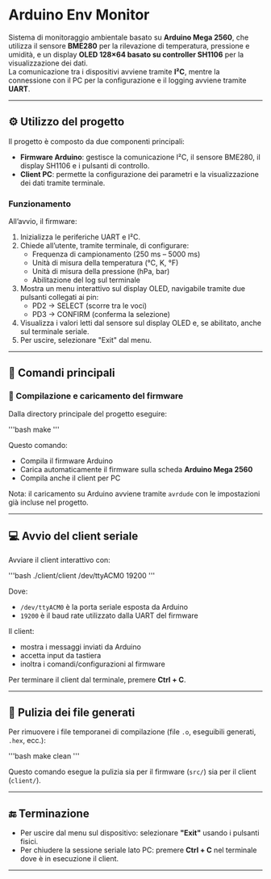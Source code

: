 # Arduino Env Monitor

Sistema di monitoraggio ambientale basato su **Arduino Mega 2560**, che utilizza il sensore **BME280** per la rilevazione di temperatura, pressione e umidità, e un display **OLED 128×64 basato su controller SH1106** per la visualizzazione dei dati.  
La comunicazione tra i dispositivi avviene tramite **I²C**, mentre la connessione con il PC per la configurazione e il logging avviene tramite **UART**.

---

## ⚙️ Utilizzo del progetto

Il progetto è composto da due componenti principali:

- **Firmware Arduino**: gestisce la comunicazione I²C, il sensore BME280, il display SH1106 e i pulsanti di controllo.  
- **Client PC**: permette la configurazione dei parametri e la visualizzazione dei dati tramite terminale.

### Funzionamento

All’avvio, il firmware:
1. Inizializza le periferiche UART e I²C.  
2. Chiede all’utente, tramite terminale, di configurare:
   - Frequenza di campionamento (250 ms – 5000 ms)  
   - Unità di misura della temperatura (°C, K, °F)  
   - Unità di misura della pressione (hPa, bar)  
   - Abilitazione del log sul terminale  
3. Mostra un menu interattivo sul display OLED, navigabile tramite due pulsanti collegati ai pin:
   - PD2 → SELECT (scorre tra le voci)  
   - PD3 → CONFIRM (conferma la selezione)  
4. Visualizza i valori letti dal sensore sul display OLED e, se abilitato, anche sul terminale seriale.  
5. Per uscire, selezionare "Exit" dal menu.

---

## 🧰 Comandi principali

### 🔨 Compilazione e caricamento del firmware

Dalla directory principale del progetto eseguire:

'''bash
make
'''

Questo comando:
- Compila il firmware Arduino   
- Carica automaticamente il firmware sulla scheda **Arduino Mega 2560**  
- Compila anche il client per PC   

Nota: il caricamento su Arduino avviene tramite `avrdude` con le impostazioni già incluse nel progetto.

---

## 💻 Avvio del client seriale

Avviare il client interattivo con:

'''bash
./client/client /dev/ttyACM0 19200
'''

Dove:
- `/dev/ttyACM0` è la porta seriale esposta da Arduino  
- `19200` è il baud rate utilizzato dalla UART del firmware  

Il client:
- mostra i messaggi inviati da Arduino  
- accetta input da tastiera  
- inoltra i comandi/configurazioni al firmware  

Per terminare il client dal terminale, premere **Ctrl + C**.

---

## 🧹 Pulizia dei file generati

Per rimuovere i file temporanei di compilazione (file `.o`, eseguibili generati, `.hex`, ecc.):

'''bash
make clean
'''

Questo comando esegue la pulizia sia per il firmware (`src/`) sia per il client (`client/`).

---

## 🔚 Terminazione

- Per uscire dal menu sul dispositivo: selezionare **"Exit"** usando i pulsanti fisici.  
- Per chiudere la sessione seriale lato PC: premere **Ctrl + C** nel terminale dove è in esecuzione il client.

---




